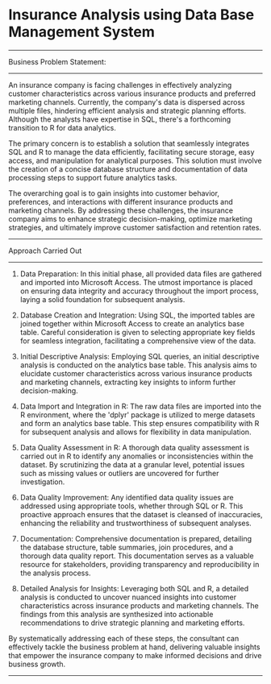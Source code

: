 # Insurance Analysis using Data Base Management System
_____________________________________________________________________________________________________________________________________________
Business Problem Statement:
_____________________________________________________________________________________________________________________________________________
An insurance company is facing challenges in effectively analyzing customer characteristics across various insurance products and preferred marketing channels. Currently, the company's data is dispersed across multiple files, hindering efficient analysis and strategic planning efforts. Although the analysts have expertise in SQL, there's a forthcoming transition to R for data analytics.

The primary concern is to establish a solution that seamlessly integrates SQL and R to manage the data efficiently, facilitating secure storage, easy access, and manipulation for analytical purposes. This solution must involve the creation of a concise database structure and documentation of data processing steps to support future analytics tasks.

The overarching goal is to gain insights into customer behavior, preferences, and interactions with different insurance products and marketing channels. By addressing these challenges, the insurance company aims to enhance strategic decision-making, optimize marketing strategies, and ultimately improve customer satisfaction and retention rates.

__________________________________________________________________________________________________________________________________________
Approach Carried Out
_____________________________________________________________________________________________________________________________________________
1. Data Preparation:
   In this initial phase, all provided data files are gathered and imported into Microsoft Access. The utmost importance is placed on ensuring data integrity and accuracy throughout the import process, laying a solid foundation for subsequent analysis.

2. Database Creation and Integration:
   Using SQL, the imported tables are joined together within Microsoft Access to create an analytics base table. Careful consideration is given to selecting appropriate key fields for seamless integration, facilitating a comprehensive view of the data.

3. Initial Descriptive Analysis:
   Employing SQL queries, an initial descriptive analysis is conducted on the analytics base table. This analysis aims to elucidate customer characteristics across various insurance products and marketing channels, extracting key insights to inform further decision-making.

4. Data Import and Integration in R:
   The raw data files are imported into the R environment, where the 'dplyr' package is utilized to merge datasets and form an analytics base table. This step ensures compatibility with R for subsequent analysis and allows for flexibility in data manipulation.

5. Data Quality Assessment in R:
   A thorough data quality assessment is carried out in R to identify any anomalies or inconsistencies within the dataset. By scrutinizing the data at a granular level, potential issues such as missing values or outliers are uncovered for further investigation.

6. Data Quality Improvement:
   Any identified data quality issues are addressed using appropriate tools, whether through SQL or R. This proactive approach ensures that the dataset is cleansed of inaccuracies, enhancing the reliability and trustworthiness of subsequent analyses.

7. Documentation:
   Comprehensive documentation is prepared, detailing the database structure, table summaries, join procedures, and a thorough data quality report. This documentation serves as a valuable resource for stakeholders, providing transparency and reproducibility in the analysis process.

8. Detailed Analysis for Insights:
   Leveraging both SQL and R, a detailed analysis is conducted to uncover nuanced insights into customer characteristics across insurance products and marketing channels. The findings from this analysis are synthesized into actionable recommendations to drive strategic planning and marketing efforts.

By systematically addressing each of these steps, the consultant can effectively tackle the business problem at hand, delivering valuable insights that empower the insurance company to make informed decisions and drive business growth.
_____________________________________________________________________________________________________________________________________________
